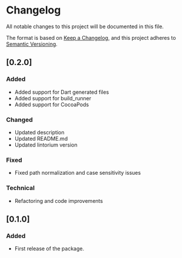 # Changelog

All notable changes to this project will be documented in this file.

The format is based on [Keep a Changelog](https://keepachangelog.com/en/1.1.0/),
and this project adheres to [Semantic Versioning](https://semver.org/spec/v2.0.0.html).

## [0.2.0]

### Added
- Added support for Dart generated files
- Added support for build_runner
- Added support for CocoaPods

### Changed
- Updated description
- Updated README.md
- Updated lintorium version

### Fixed
- Fixed path normalization and case sensitivity issues

### Technical
- Refactoring and code improvements

## [0.1.0]

### Added
- First release of the package.